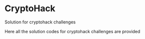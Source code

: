 # CryptoHack
Solution for cryptohack challenges

Here all the solution codes for cryptohack challenges are provided
